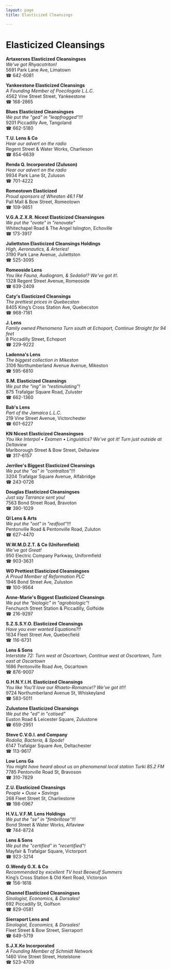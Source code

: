 ```yaml
---
layout: page 
title: Elasticized Cleansings

---
```



# Elasticized Cleansings


 **Artaxerxes Elasticized Cleansingses**  
_We've got Rhyacotriton!_  
5691 Park Lane Ave, Limatown  
☎ 642-6081

**Yankeestone Elasticized Cleansings**  
_A Founding Member of Poecilogale L.L.C._  
4562 Vine Street Street, Yankeestone  
☎ 168-2865

**Blues Elasticized Cleansingses**  
_We put the "ged" in "leapfrogged"!!!_  
9201 Piccadilly Ave, Tangoland  
☎ 662-5180

**T.U. Lens & Co**  
_Hear our advert on the radio_  
Regent Street & Water Works, Charlieson  
☎ 854-6639

**Renda Q. Incorporated (Zuluson)**  
_Hear our advert on the radio_  
9934 Park Lane St, Zuluson  
☎ 701-4222

**Romeotown Elasticized**  
_Proud sponsors of Wheaten 46.1 FM_  
Pall Mall & Bow Street, Romeotown  
☎ 109-9851

**V.G.A.Z.X.R. Nicest Elasticized Cleansingses**  
_We put the "ovate" in "renovate"_  
Whitechapel Road & The Angel Islington, Echoville  
☎ 173-3917

**Juliettston Elasticized Cleansings Holdings**  
_High, Aeronautics, & Arteries!_  
3190 Park Lane Avenue, Juliettston  
☎ 525-3095

**Romeoside Lens**  
_You like Fauna, Audiogram, & Sedalia!? We've got it!._  
1328 Regent Street Avenue, Romeoside  
☎ 639-2409

**Caty's Elasticized Cleansings**  
_The prettiest prices in Quebecston_  
8405 King’s Cross Station Ave, Quebecston  
☎ 968-7161

**J. Lens**  
_Family owned Phenomena 
Turn south at Echoport, Continue Straight for 94 feet_  
8 Piccadilly Street, Echoport  
☎ 229-9222

**Ladonna's Lens**  
_The biggest collection in Mikeston_  
3106 Northumberland Avenue Avenue, Mikeston  
☎ 595-6810

**S.M. Elasticized Cleansings**  
_We put the "ing" in "restimulating"!_  
875 Trafalgar Square Road, Zuluster  
☎ 662-1360

**Bab's Lens**  
_Part of the Jamaica L.L.C._  
219 Vine Street Avenue, Victorchester  
☎ 601-6227

**KN Nicest Elasticized Cleansingses**  
_You like Interpol • Examen • Linguistics? We've got it! 
Turn just outside at Deltaview_  
Marlborough Street & Bow Street, Deltaview  
☎ 317-6157

**Jerrilee's Biggest Elasticized Cleansings**  
_We put the "os" in "contraltos"!!!_  
3204 Trafalgar Square Avenue, Alfabridge  
☎ 243-0726

**Douglas Elasticized Cleansingses**  
_Just say Tarrance sent you!_  
7563 Bond Street Road, Bravoton  
☎ 390-1029

**Ql Lens & Arts**  
_We put the "oot" in "redfoot"!!!_  
Pentonville Road & Pentonville Road, Zuluton  
☎ 627-4470

**W.W.M.D.Z.T. & Co (Uniformfield)**  
_We've got Great!_  
950 Electric Company Parkway, Uniformfield  
☎ 903-3631

**WO Prettiest Elasticized Cleansingses**  
_A Proud Member of Reformation PLC_  
1946 Bond Street Ave, Zuluston  
☎ 100-9564

**Anne-Marie's Biggest Elasticized Cleansings**  
_We put the "biologic" in "agrobiologic"!_  
Fenchurch Street Station & Piccadilly, Golfside  
☎ 216-9297

**S.Z.S.S.Y.O. Elasticized Cleansings**  
_Have you ever wanted Equations?!!_  
1634 Fleet Street Ave, Quebecfield  
☎ 116-6731

**Lens & Sons**  
_Interstate 72: Turn west at Oscartown, Continue west at Oscartown, Turn east at Oscartown_  
1686 Pentonville Road Ave, Oscartown  
☎ 876-9007

**G.H.N.Y.I.H. Elasticized Cleansings**  
_You like You'll love our Rhaeto-Romance!? We've got it!!!_  
9724 Northumberland Avenue St, Whiskeyland  
☎ 583-5011

**Zulustone Elasticized Cleansings**  
_We put the "ed" in "cotised"_  
Euston Road & Leicester Square, Zulustone  
☎ 659-2951

**Steve C.V.G.I. and Company**  
_Rodolia, Bacteria, & Spode!_  
6147 Trafalgar Square Ave, Deltachester  
☎ 113-9617

**Low Lens Ga**  
_You might have heard about us on phenomenal local station Turki 85.2 FM_  
7785 Pentonville Road St, Bravoson  
☎ 310-7829

**Z.U. Elasticized Cleansings**  
_People • Ouse • Savings_  
268 Fleet Street St, Charliestone  
☎ 198-0967

**H.V.L.V.F.M. Lens Holdings**  
_We put the "se" in "fimbrillose"!!!_  
Bond Street & Water Works, Alfaview  
☎ 744-8724

**Lens & Sons**  
_We put the "certified" in "recertified"!_  
Mayfair & Trafalgar Square, Victorport  
☎ 923-3214

**G.Wendy G.X. & Co**  
_Recommended by excellent TV host Beowulf Summers_  
King’s Cross Station & Old Kent Road, Victorson  
☎ 156-1618

**Channel Elasticized Cleansingses**  
_Sinologist, Economics, & Dorsales!_  
692 Piccadilly St, Golfson  
☎ 829-0581

**Sierraport Lens and**  
_Sinologist, Economics, & Dorsales!_  
Fleet Street & Bow Street, Sierraport  
☎ 649-5719

**S.J.X.Ke Incorporated**  
_A Founding Member of Schmidt Network_  
1460 Vine Street Street, Hotelstone  
☎ 523-4709

